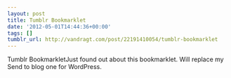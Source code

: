 ```yaml
---
layout: post
title: Tumblr Bookmarklet
date: '2012-05-01T14:44:36+00:00'
tags: []
tumblr_url: http://vandragt.com/post/22191410054/tumblr-bookmarklet
---
```

Tumblr BookmarkletJust found out about this bookmarklet. Will replace my Send to blog one for WordPress.
